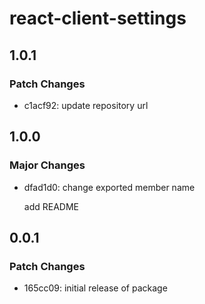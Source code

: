 # react-client-settings

## 1.0.1

### Patch Changes

- c1acf92: update repository url

## 1.0.0

### Major Changes

- dfad1d0: change exported member name

  add README

## 0.0.1

### Patch Changes

- 165cc09: initial release of package
